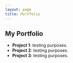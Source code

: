 ```yaml
---
layout: page
title: Portfolio
---
```


## My Portfolio

- **Project 1**: testing purposes.
- **Project 2**: testing purposes.
- **Project 3**: testing purposes.
